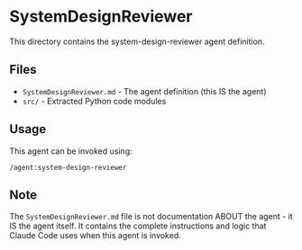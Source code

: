 # SystemDesignReviewer

This directory contains the system-design-reviewer agent definition.

## Files

- `SystemDesignReviewer.md` - The agent definition (this IS the agent)
- `src/` - Extracted Python code modules

## Usage

This agent can be invoked using:
```
/agent:system-design-reviewer
```

## Note

The `SystemDesignReviewer.md` file is not documentation ABOUT the agent - it IS the agent itself.
It contains the complete instructions and logic that Claude Code uses when this agent is invoked.
